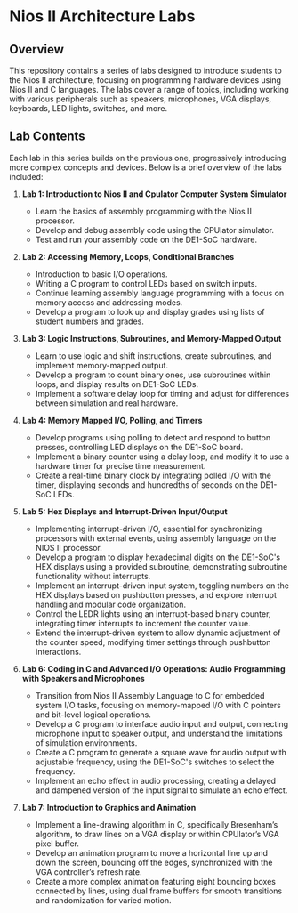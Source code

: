 # Nios II Architecture Labs

## Overview

This repository contains a series of labs designed to introduce students to the Nios II architecture, focusing on programming hardware devices using Nios II and C languages. The labs cover a range of topics, including working with various peripherals such as speakers, microphones, VGA displays, keyboards, LED lights, switches, and more.

## Lab Contents

Each lab in this series builds on the previous one, progressively introducing more complex concepts and devices. Below is a brief overview of the labs included:

1. **Lab 1: Introduction to Nios II and Cpulator Computer System Simulator**
   - Learn the basics of assembly programming with the Nios II processor.
   - Develop and debug assembly code using the CPUlator simulator.
   - Test and run your assembly code on the DE1-SoC hardware.
  
2. **Lab 2: Accessing Memory, Loops, Conditional Branches**
   - Introduction to basic I/O operations.
   - Writing a C program to control LEDs based on switch inputs.
   - Continue learning assembly language programming with a focus on memory access and addressing modes.
   - Develop a program to look up and display grades using lists of student numbers and grades.
     
3. **Lab 3: Logic Instructions, Subroutines, and Memory-Mapped Output**
   - Learn to use logic and shift instructions, create subroutines, and implement memory-mapped output.
   - Develop a program to count binary ones, use subroutines within loops, and display results on DE1-SoC LEDs.
   - Implement a software delay loop for timing and adjust for differences between simulation and real hardware.

4. **Lab 4: Memory Mapped I/O, Polling, and Timers**
   - Develop programs using polling to detect and respond to button presses, controlling LED displays on the DE1-SoC board.
   - Implement a binary counter using a delay loop, and modify it to use a hardware timer for precise time measurement.
   - Create a real-time binary clock by integrating polled I/O with the timer, displaying seconds and hundredths of seconds on the DE1-SoC LEDs.

5. **Lab 5: Hex Displays and Interrupt-Driven Input/Output**
   - Implementing interrupt-driven I/O, essential for synchronizing processors with external events, using assembly language on the NIOS II processor.
   - Develop a program to display hexadecimal digits on the DE1-SoC's HEX displays using a provided subroutine, demonstrating subroutine functionality without interrupts.
   - Implement an interrupt-driven input system, toggling numbers on the HEX displays based on pushbutton presses, and explore interrupt handling and modular code organization.
   - Control the LEDR lights using an interrupt-based binary counter, integrating timer interrupts to increment the counter value.
   - Extend the interrupt-driven system to allow dynamic adjustment of the counter speed, modifying timer settings through pushbutton interactions.

6. **Lab 6: Coding in C and Advanced I/O Operations: Audio Programming with Speakers and Microphones** 
   - Transition from Nios II Assembly Language to C for embedded system I/O tasks, focusing on memory-mapped I/O with C pointers and bit-level logical operations.
   - Develop a C program to interface audio input and output, connecting microphone input to speaker output, and understand the limitations of simulation environments.
   - Create a C program to generate a square wave for audio output with adjustable frequency, using the DE1-SoC's switches to select the frequency.
   - Implement an echo effect in audio processing, creating a delayed and dampened version of the input signal to simulate an echo effect.

7. **Lab 7: Introduction to Graphics and Animation**
   - Implement a line-drawing algorithm in C, specifically Bresenham’s algorithm, to draw lines on a VGA display or within CPUlator’s VGA pixel buffer.
   - Develop an animation program to move a horizontal line up and down the screen, bouncing off the edges, synchronized with the VGA controller’s refresh rate.
   - Create a more complex animation featuring eight bouncing boxes connected by lines, using dual frame buffers for smooth transitions and randomization for varied motion.


